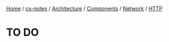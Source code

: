 [Home](https://mengxianbin.github.io) /
[cs-notes](https://mengxianbin.github.io/cs-notes/site) /
[Architecture](https://mengxianbin.github.io/cs-notes/site/Architecture) /
[Components](https://mengxianbin.github.io/cs-notes/site/Architecture/Components) /
[Network](https://mengxianbin.github.io/cs-notes/site/Architecture/Components/Network) /
[HTTP](https://mengxianbin.github.io/cs-notes/site/Architecture/Components/Network/HTTP)

# TO DO
